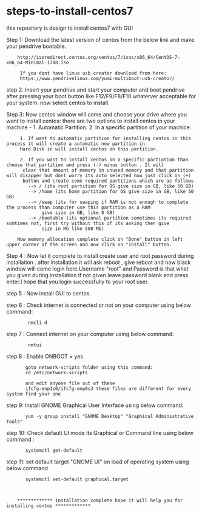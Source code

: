 # steps-to-install-centos7
this repository is design to install centos7 with GUI

Step 1: Download the latest version of centos from the below link and make your pendrive bootable.

        http://isoredirect.centos.org/centos/7/isos/x86_64/CentOS-7-x86_64-Minimal-1708.iso
         
         If you dont have linux usb creator download from here:
         https://www.pendrivelinux.com/yumi-multiboot-usb-creator/

step 2: Insert your pendrive and start your computer and boot pendrive after pressing your boot button like F12/F9/F8/F10 whaterver 
        acceptable for your system. now select centos to install.
        
        
Step 3: Now centos window will come and choose your drive where you want to install centos:
        there are two options to install centos in your machine -
         1. Automatic Partition.
         2. In a specific partition of your machice.
         
         1. If want to automatic partition for installing centos in this process it will create a automatic new partition in
         Hard Disk in will install centos on this partition.
         
         2. If you want to install centos on a specific partiotion than choose that partition and press (-) minus button . It will 
          clear that amount of memory in unused memory and that partition will disapper but dont worry its auto selected now just click on (+)
          button and create some required partitions which are as follows-
            --> / (its root partition for OS give size in GB, like 50 GB)
            --> /home (its home partition for OS give size in GB, like 50 GB)
            --> /swap (its for swaping if RAM is not enough to complete the process than computer use this partition as a RAM 
                 give size in GB, like 8 GB)
            --> /bootable (its optional partition sometimes its required somtimes not, first try without this if its asking then give 
                 size in Mb like 500 Mb)
        
        Now memory allocation complete click on "Done" button in left upper corner of the screen and now click on "Install" button.
  
  Step 4 : Now let it complete to install create user and root password during installation . after installation it will ask reboot , 
           give reboot and now black window will come login here.Username "root" and Password is that what you given during installation
           if not given leave password blank and press enter.I hope that you login successfully to your root user.
  
  step 5 : Now install GUI to centos.
  
  step 6 : Check internet is connected or not on your computer using below command:
  
            nmcli d
            
  step 7 : Connect internet on your computer using below command:
            
            nmtui
  
  step 8 : Enable ONBOOT = yes
           
           goto network-scripts folder using this command:
           cd /etc/network-scripts
           
           and edit anyone file out of these
           ifcfg-enp1s0/ifcfg-enp0s3 these files are different for every system find your one
           
  step 9: Install GNOME Graphical User Interface using below command:
  
           yum -y group install "GNOME Desktop" "Graphical Administrative Tools"
          
  step 10: Check default UI mode its Graphical or Command line using below command :
  
           systemctl get-default
            
  step 11: set default target "GNOME UI" on load of operating system using below command
            
           systemctl set-default graphical.target
            
            
            
        ************* installation complete hope it will help you for installing centos *************    
            
  
